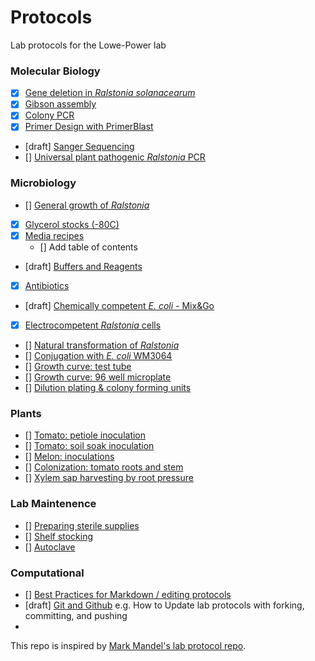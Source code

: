 # Protocols

Lab protocols for the Lowe-Power lab

### Molecular Biology

* [x] [Gene deletion in *Ralstonia solanacearum*](gene_deletion.md)
* [x] [Gibson assembly](gibson_assembly.md)
* [x] [Colony PCR](colony_pcr.md)
* [x] [Primer Design with PrimerBlast](primerblast.md)
* [draft] [Sanger Sequencing](sanger.md)
* [] [Universal plant pathogenic *Ralstonia* PCR](univ_ralstonia_pcr.md)

### Microbiology

* [] [General growth of *Ralstonia*](ralstonia_tips_and_tricks.md)
* [x] [Glycerol stocks (-80C)](glycerol_stocks.md)
* [x] [Media recipes](media.md)
    * [] Add table of contents
* [draft] [Buffers and Reagents](buffers.md)
* [x] [Antibiotics](antibiotics.md)
* [draft] [Chemically competent *E. coli* - Mix&Go](ecoli_chem_comp.md)
* [x] [Electrocompetent *Ralstonia* cells](electrocompetent_cells.md)
* [] [Natural transformation of *Ralstonia*](natural_transformation.md)
* [] [Conjugation with *E. coli* WM3064](conjugation_WM3064.md)
* [] [Growth curve: test tube](growth_curve_tube.md)
* [] [Growth curve: 96 well microplate](growth_curve_96well.md)
* [] [Dilution plating & colony forming units](cfus.md)

### Plants

* [] [Tomato: petiole inoculation](tomato_petiole_inoc.md)
* [] [Tomato: soil soak inoculation](tomato_ss_inoc.md)
* [] [Melon: inoculations](melon_inoc.md)
* [] [Colonization: tomato roots and stem](col_tomato_root.md)
* [] [Xylem sap harvesting by root pressure](xylem_sap_root_pressure.md)

### Lab Maintenence

* [] [Preparing sterile supplies](preparing_sterile_supplies.md)
* [] [Shelf stocking](shelf_stocking.md)
* [] [Autoclave](autoclave.md)

### Computational

* [] [Best Practices for Markdown / editing protocols](markdown_best_practices.md)
* [draft] [Git and Github](git_and_github.md) e.g. How to Update lab protocols with forking, committing, and pushing 
* 

This repo is inspired by [Mark Mandel's lab protocol repo](https://github.com/mjmlab/protocols). 